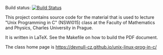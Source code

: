 Build status: [![Build Status](https://travis-ci.org/devnull-cz/unix-linux-prog-in-c.svg?branch=master)](https://travis-ci.org/devnull-cz/unix-linux-prog-in-c)

This project contains source code for the material that is used to lecture "Unix
Programming in C" (NSWI015) class at the Faculty of Mathematics and Physics,
Charles University in Prague.

It is written in LaTeX.  See the Makefile on how to build the PDF document.

The class home page is https://devnull-cz.github.io/unix-linux-prog-in-c/
